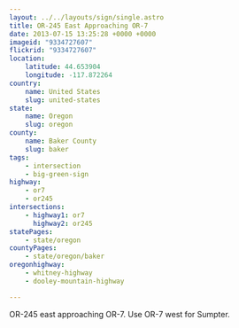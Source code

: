 ```yaml
---
layout: ../../layouts/sign/single.astro
title: OR-245 East Approaching OR-7
date: 2013-07-15 13:25:28 +0000 +0000
imageid: "9334727607"
flickrid: "9334727607"
location:
    latitude: 44.653904
    longitude: -117.872264
country:
    name: United States
    slug: united-states
state:
    name: Oregon
    slug: oregon
county:
    name: Baker County
    slug: baker
tags:
    - intersection
    - big-green-sign
highway:
    - or7
    - or245
intersections:
    - highway1: or7
      highway2: or245
statePages:
    - state/oregon
countyPages:
    - state/oregon/baker
oregonhighway:
    - whitney-highway
    - dooley-mountain-highway

---
```

OR-245 east approaching OR-7.  Use OR-7 west for Sumpter.